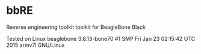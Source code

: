# bbRE
Reverse engineering toolkit toolkit for BeagleBone Black

Tested on Linux beaglebone 3.8.13-bone70 #1 SMP Fri Jan 23 02:15:42 UTC 2015 armv7l GNU/Linux

